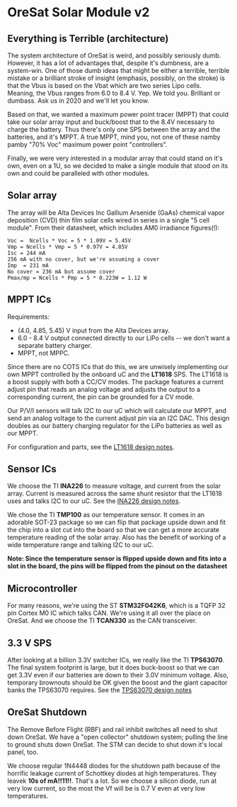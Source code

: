 # OreSat Solar Module v2## Everything is Terrible (architecture)The system architecture of OreSat is weird, and possibly seriously dumb. However, it has a lot of advantages that, despite it's dumbness, are a system-win. One of those dumb ideas that might be either a terrible, terrible mistake or a brilliant stroke of insight (emphasis, possibly, on the stroke) is that the Vbus is based on the Vbat which are two series Lipo cells. Meaning, the Vbus ranges from 6.0 to 8.4 V. Yep. We told you. Brilliant or dumbass. Ask us in 2020 and we'll let you know.Based on that, we wanted a maximum power point tracer (MPPT) that could take our solar array input and buck/boost that to the 8.4V necessary to charge the battery. Thus there's only one SPS between the array and the batteries, and it's MPPT. A true MPPT, mind you, not one of these namby pamby "70% Voc" maximum power point "controllers".Finally, we were very interested in a modular array that could stand on it's own, even on a 1U, so we decided to make a single module that stood on its own and could be paralleled with other modules.## Solar arrayThe array will be Alta Devices Inc Gallium Arsenide (GaAs) chemical vapor deposition (CVD) thin film solar cells wired in series in a single "5 cell module". From their datasheet, which includes AM0 irradiance figures(!):    Voc =  Ncells * Voc = 5 * 1.09V = 5.45V    Vmp = Ncells * Vmp = 5 * 0.97V = 4.85V    Isc = 244 mA     256 mA with no cover, but we're assuming a cover    Imp  = 231 mA    No cover = 236 mA but assume cover    Pmax/mp = Ncells * Pmp = 5 * 0.223W = 1.12 W## MPPT ICsRequirements:- (4.0, 4.85, 5.45) V input from the Alta Devices array.- 6.0 - 8.4 V output connected directly to our LiPo cells -- we don't want a separate battery charger.- MPPT, not MPPC.Since there are no COTS ICs that do this, we are unwisely implementing our own MPPT controlled by the onboard uC and the **LT1618** SPS.  The LT1618 is a boost supply with both a CC/CV modes.  The package features a current adjust pin that reads an analog voltage and adjusts the output to a corresponding current, the pin can be grounded for a CV mode.  Our P/V/I sensors will talk I2C to our uC which will calculate our MPPT, and send an analog voltage to the current adjust pin via an I2C DAC.  This design doubles as our battery charging regulator for the LiPo batteries as well as our MPPT.  For configuration and parts, see the [LT1618 design notes](LT1618.md).## Sensor ICsWe choose the TI **INA226** to measure voltage, and current from the solar array.  Current is measured across the same shunt resistor that the LT1618 uses and talks I2C to our uC.   See the [INA226 design notes](INA226.md).We chose the TI **TMP100** as our temperature sensor.  It comes in an adorable SOT-23 package so we can flip that package upside down and fit the chip into a slot cut into the board so that we can get a more accurate temperature reading of the solar array.  Also has the benefit of working of a wide temperature range and talking I2C to our uC.**Note: Since the temperature sensor is flipped upside down and fits into a slot in the board, the pins will be flipped from the pinout on the datasheet**## MicrocontrollerFor many reasons, we're using the ST **STM32F042K6**, which is a TQFP 32 pin Cortex M0 IC which talks CAN. We're using it all over the place on OreSat. And we choose the TI **TCAN330** as the CAN transceiver.## 3.3 V SPSAfter looking at a billion 3.3V switcher ICs, we really like the TI **TPS63070**. The final system footprint is large, but it does buck-boost so that we can get 3.3V even if our batteries are down to their 3.0V minimum voltage. Also, temporary brownouts should be OK given the boost and the giant capacitor banks the TPS63070 requires. See the [TPS63070 design notes](TPS63070.md)## OreSat ShutdownThe Remove Before Flight (RBF) and rail inhibit switches all need to shut down OreSat. We have a "open collector" shutdown system; pulling the line to ground shuts down OreSat. The STM can decide to shut down it's local panel, too.We choose regular 1N4448 diodes for the shutdown path because of the horrific leakage current of Schottkey diodes at high temperatures. They leavek **10s of mA!!11!!**. That's a lot. So we choose a silicon diode, run at very low current, so the most the Vf will be is 0.7 V even at very low temperatures.